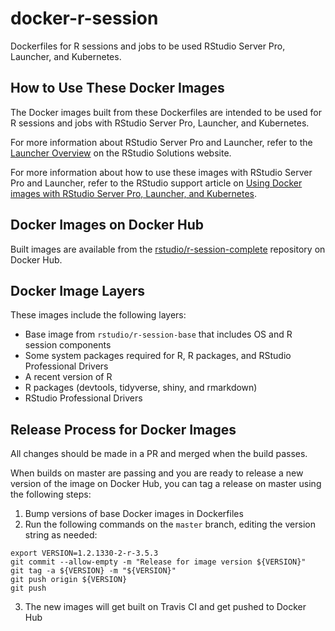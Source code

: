 # docker-r-session
Dockerfiles for R sessions and jobs to be used RStudio Server Pro, Launcher, and
Kubernetes.

## How to Use These Docker Images

The Docker images built from these Dockerfiles are intended to be used for R
sessions and jobs with RStudio Server Pro, Launcher, and Kubernetes.

For more information about RStudio Server Pro and Launcher, refer to the
[Launcher Overview](https://solutions.rstudio.com/launcher/overview/) on the
RStudio Solutions website.

For more information about how to use these images with RStudio Server Pro and
Launcher, refer to the RStudio support article on [Using Docker images with
RStudio Server Pro, Launcher, and
Kubernetes](https://support.rstudio.com/hc/en-us/articles/360019253393-Using-Docker-images-with-RStudio-Server-Pro-Launcher-and-Kubernetes).

## Docker Images on Docker Hub

Built images are available from the
[rstudio/r-session-complete](https://hub.docker.com/r/rstudio/r-session-complete)
repository on Docker Hub.

## Docker Image Layers

These images include the following layers:

* Base image from `rstudio/r-session-base` that includes OS and R session
  components
* Some system packages required for R, R packages, and RStudio Professional
  Drivers
* A recent version of R
* R packages (devtools, tidyverse, shiny, and rmarkdown)
* RStudio Professional Drivers

## Release Process for Docker Images

All changes should be made in a PR and merged when the build passes.

When builds on master are passing and you are ready to release a new version of
the image on Docker Hub, you can tag a release on master using the following
steps:

1. Bump versions of base Docker images in Dockerfiles
2. Run the following commands on the `master` branch, editing the version string
   as needed:

```
export VERSION=1.2.1330-2-r-3.5.3
git commit --allow-empty -m "Release for image version ${VERSION}"
git tag -a ${VERSION} -m "${VERSION}"
git push origin ${VERSION}
git push
```

3. The new images will get built on Travis CI and get pushed to Docker Hub
